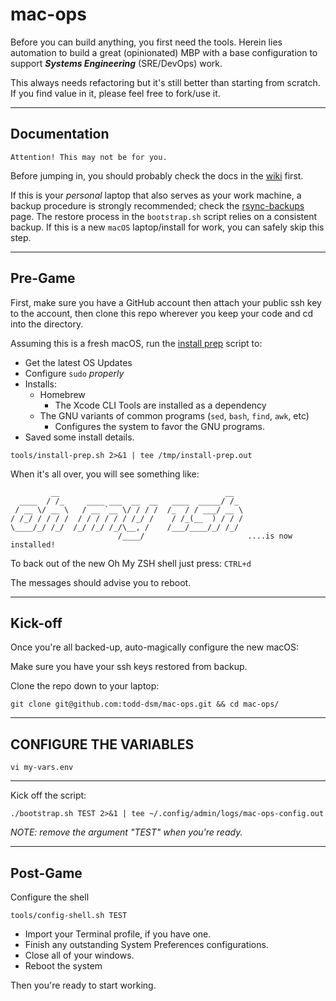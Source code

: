 # mac-ops

Before you can build anything, you first need the tools. Herein lies automation to build a great (opinionated) MBP with a base configuration to support **_Systems Engineering_** (SRE/DevOps) work.

This always needs refactoring but it's still better than starting from scratch. If you find value in it, please feel free to fork/use it.

***

## Documentation

```shell
Attention! This may not be for you.
```
Before jumping in, you should probably check the docs in the [wiki] first. 

If this is your _personal_ laptop that also serves as your work machine, a backup procedure is strongly recommended; check the [rsync-backups] page. The restore process in the `bootstrap.sh` script relies on a consistent backup. If this is a new `macOS` laptop/install for work, you can safely skip this step.

***

## Pre-Game

First, make sure you have a GitHub account then attach your public ssh key to the account, then clone this repo wherever you keep your code and cd into the directory.

Assuming this is a fresh macOS, run the [install prep] script to:
* Get the latest OS Updates
* Configure `sudo` _properly_
* Installs: 
  * Homebrew
    * The Xcode CLI Tools are installed as a dependency
  * The GNU variants of common programs (`sed`, `bash`, `find`, `awk`, etc) 
    * Configures the system to favor the GNU programs. 
* Saved some install details.

```shell
tools/install-prep.sh 2>&1 | tee /tmp/install-prep.out
```

When it's all over, you will see something like:

```shell
         __                                     __   
  ____  / /_     ____ ___  __  __   ____  _____/ /_  
 / __ \/ __ \   / __ `__ \/ / / /  /_  / / ___/ __ \ 
/ /_/ / / / /  / / / / / / /_/ /    / /_(__  ) / / / 
\____/_/ /_/  /_/ /_/ /_/\__, /    /___/____/_/ /_/  
                        /____/                       ....is now installed!
```

To back out of the new Oh My ZSH shell just press: `CTRL+d`

The messages should advise you to reboot. 

***

## Kick-off

Once you're all backed-up, auto-magically configure the new macOS:

Make sure you have your ssh keys restored from backup.

Clone the repo down to your laptop:

`git clone git@github.com:todd-dsm/mac-ops.git && cd mac-ops/`

***

## CONFIGURE THE VARIABLES

`vi my-vars.env`

***

Kick off the script:

`./bootstrap.sh TEST 2>&1 | tee ~/.config/admin/logs/mac-ops-config.out`

*NOTE: remove the argument "TEST" when you're ready.*

***

## Post-Game

Configure the shell

`tools/config-shell.sh TEST`

* Import your Terminal profile, if you have one.
* Finish any outstanding System Preferences configurations.
* Close all of your windows.
* Reboot the system

Then you're ready to start working.

[phase1]:https://github.com/todd-dsm/process-ph1
[install prep]:https://github.com/todd-dsm/mac-ops/wiki/Install-Prep
[wiki]:https://github.com/todd-dsm/mac-ops/wiki
[rsync-backups]:https://github.com/todd-dsm/rsync-backups
